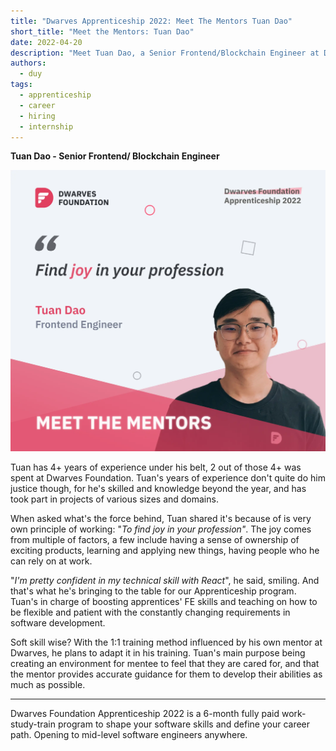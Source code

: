 ```yaml
---
title: "Dwarves Apprenticeship 2022: Meet The Mentors Tuan Dao"
short_title: "Meet the Mentors: Tuan Dao"
date: 2022-04-20
description: "Meet Tuan Dao, a Senior Frontend/Blockchain Engineer at Dwarves Foundation with 4+ years of experience. Learn about his work philosophy, technical expertise in React, and his approach to mentoring in the Dwarves Apprenticeship 2022 program."
authors: 
  - duy
tags: 
  - apprenticeship
  - career
  - hiring
  - internship
---
```


**Tuan Dao - Senior Frontend/ Blockchain Engineer**

![Tuan Dao, Senior Frontend and Blockchain Engineer at Dwarves Foundation](assets/tuan-dao-mentor.webp)

Tuan has 4+ years of experience under his belt, 2 out of those 4+ was spent at Dwarves Foundation. Tuan's years of experience don't quite do him justice though, for he's skilled and knowledge beyond the year, and has took part in projects of various sizes and domains.

When asked what's the force behind, Tuan shared it's because of is very own principle of working: "*To find joy in your profession"*. The joy comes from multiple of factors, a few include having a sense of ownership of exciting products, learning and applying new things, having people who he can rely on at work.

"*I'm pretty confident in my technical skill with React*", he said, smiling. And that's what he's bringing to the table for our Apprenticeship program. Tuan's in charge of boosting apprentices' FE skills and teaching on how to be flexible and patient with the constantly changing requirements in software development.

Soft skill wise? With the 1:1 training method influenced by his own mentor at Dwarves, he plans to adapt it in his training. Tuan's main purpose being creating an environment for mentee to feel that they are cared for, and that the mentor provides accurate guidance for them to develop their abilities as much as possible.
___

Dwarves Foundation Apprenticeship 2022 is a 6-month fully paid work-study-train program to shape your software skills and define your career path. Opening to mid-level software engineers anywhere.
